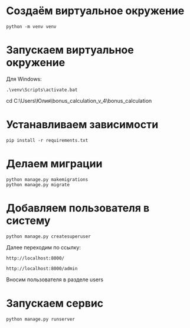 # Создаём виртуальное окружение  
    python -m venv venv

# Запускаем виртуальное окружение 
Для Windows:  

    .\venv\Scripts\activate.bat

cd C:\Users\Юлия\bonus_calculation_v_4\bonus_calculation


# Устанавливаем зависимости  

    pip install -r requirements.txt  

# Делаем миграции  

    python manage.py makemigrations  
    python manage.py migrate  

# Добавляем пользователя в систему 

    python manage.py createsuperuser

Далее переходим по ссылку:  

    http://localhost:8000/

    http://localhost:8000/admin  

Вносим пользователя в разделе users

# Запускаем сервис  

    python manage.py runserver